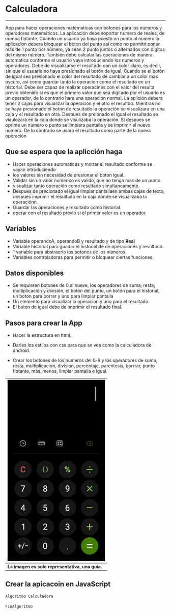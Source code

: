 # Calculadora 
--- 
App para hacer operaciones matematicas con botones para los números y operadores matemáticos. La aplicación debe soportar numero de reales, de comoa flotante. Cuando un usuario ya haya puesto un punto al numero la aplicacion debera bloquear el boton del punto así como no permitir poner más de 1 punto por número, ya sean 2 punto juntos o alternados con digitos del mismo número. También debe calcalar las operaciones de manera automatica conforme el usuario vaya introduciendo los numeros y operadores. Debe de visualizarse el resultado con un color claro, es decir, sin que el usuario no haya presionado el botón de igual. Cuando se el botón de igual sea presionado el color del resultado de cambiar a un color mas oscuro, asi como  guardar tanto la operacion como el resultado en un historial. Debe ser capaz de realizar operacines con el valor del resulta previo obtenido si es que el
primero valor que sea digitado por el usuario es un operador, de lo contrario hara una
operacion normal.
La aplición debera tener 2 cajas para visualizar la operación y el otro el resultdo. Mientras 
no se haya presionado el botnn de resultado la operación se visualizara en una caja y el 
resultado en otra. Despues de preionado el igual el resultado se viaulozará en la caja donde
se visulizaba la operación. Si despues se oprime un número o punto se limpiara pantalla y se 
imprimir el nuevo numero. De lo contrario se usara el resultado como parte de la nueva operación

## Que se espera que la aplicción haga
   - Hacer operaciones automaticas y motrar el resultado conforme se vayan introduciendo 
   - los valores sin necesidad de presionar el boton igual.
   - Validar sin un valor numerico es valido, que no tenga mas de un punto.
   - visualizar tanto operación como resultado simultaneamente.
   - Despues de precionado el igual limpiar pantallaen ambas cajas de texto, despues 
     imprimir el resultado en la caja donde se visualizaba la operaciónn.
   - Guardar las operaciones y resultado como historial.
   - operar con el resultado previo si el primer valor es un operador.

## Variables
   - Variable operandoA, operandoB y resultado y  de tipo **Real** 
   - Variable historial para guadar el historial de de operaciones y resultado.
   - 1 variable para abstraerlo los botones de los números.
   - Variables controladoras para permitir o bloquear ciertas funciones.


## Datos disponibles
- Se requieren botones de 0 al nueve, los operadores de suma, resta, multiplicación y división,
  el botón del punto, un botón para el historial, un botón para borrar y uno para limpiar
  pantalla
- Un elemento para visualizar la operacion y uno para el resultado.
- El boton de igual debe de imprimir el resultado final.
  

## Pasos para crear la App 
- Hacer la estructura en html.
- Darles los estilos con css para que se vea como la calculadora de android.

- Crear los botones de los numeros del 0-9 y los operadores de suma, resta, multiplicacion, division, porcentaje, parentesis, borrrar, punto flotante, más_menos, limpiar pantalla e igual.

|     ![Calculadora  imagen](./src/calculadora.jpg) |
|---------------------------------------------------|
| <b>La imagen es solo representativa, una guía.</b> |

## Crear la apicacoin en JavaScript

```
Algoritmo Calculadora 
   
FinAlgoritmo
```


